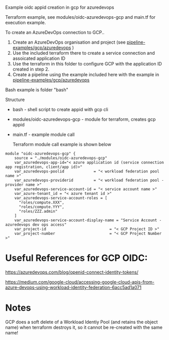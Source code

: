 Example oidc appid creation in gcp for azuredevops

Terraform example, see modules/oidc-azuredevops-gcp and main.tf for execution example.

To create an AzureDevOps connection to GCP..

1)  Create an AzureDevOps organisation and project (see [pipeline-examples/gcp/azuredevops](../../../pipeline-examples/gcp/azuredevops) )
2)  Use the included terraform there to create a service connection and assoicated application ID
3)  Use the terraform in this folder to configure GCP with the application ID created in step 2.
4)  Create a pipeline using the example included here with the example in [pipeline-examples/gcp/azuredevops](../../../pipeline-examples/gcp/azuredevops)

Bash example is folder "bash"

Structure

- bash - shell script to create appid with gcp cli
- modules/oidc-azuredevops-gcp - module for terraform, creates gcp appid
- main.tf - example module call
  
  Terraform module call example is shown below


```
module "oidc-azuredevops-gcp" {
    source = "./modules/oidc-azuredevops-gcp"
    var_azuredevops-app-id="< azure application id (service connection app registration, client/app id)>"
    var_azuredevops-poolid             = "< workload federation pool name >"
    var_azuredevops-providerid         = "< workload federation pool - provider name >"
    var_azuredevops-service-account-id = "< service account name >"
    var_azure-tenant_id = "< azure tenant id >"
    var_azuredevops-service-account-roles = [
      "roles/compute.XXX",
      "roles/compute.YYY",
      "roles/ZZZ.admin"
    ]
    var_azuredevops-service-account-display-name = "Service Account - azuredevops dev ops access"
    var_project-id                            = "< GCP Project ID >"
    var_project-number                        = "< GCP Project Number >"
```

# Useful References for GCP OIDC:

https://azuredevops.com/blog/openid-connect-identity-tokens/

https://medium.com/google-cloud/accessing-google-cloud-apis-from-azure-devops-using-workload-identity-federation-6acc5ad1a071 

# Notes

GCP does a soft delete of a Workload Identiy Pool (and retains the object name) when terraform destroys it, so it cannot be re-created with the same name!
